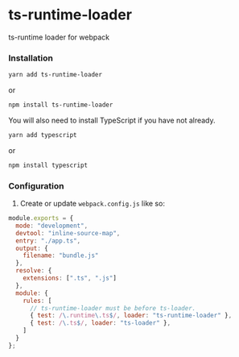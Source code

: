 # ts-runtime-loader
ts-runtime loader for webpack
### Installation

```bash
yarn add ts-runtime-loader
```

or

```bash
npm install ts-runtime-loader
```

You will also need to install TypeScript if you have not already.

```bash
yarn add typescript
```

or

```bash
npm install typescript
```

### Configuration

1. Create or update `webpack.config.js` like so:

```javascript
module.exports = {
  mode: "development",
  devtool: "inline-source-map",
  entry: "./app.ts",
  output: {
    filename: "bundle.js"
  },
  resolve: {
    extensions: [".ts", ".js"]
  },
  module: {
    rules: [
      // ts-runtime-loader must be before ts-loader.
      { test: /\.runtime\.ts$/, loader: "ts-runtime-loader" },
      { test: /\.ts$/, loader: "ts-loader" },
    ]
  }
};
```